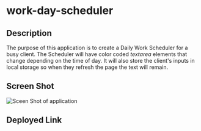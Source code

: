 # work-day-scheduler

## Description

The purpose of this application is to create a Daily Work Scheduler for a busy client. The Scheduler will have color coded *textarea* elements that change depending on the time of day. It will also store the client's inputs in local storage so when they refresh the page the text will remain.

## Screen Shot

<img src="../work-day-scheduler/Assets/screen_shot.png" alt="Sceen Shot of application">

## Deployed Link
